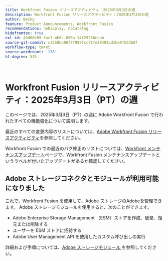 ```yaml
---
title: Workfront Fusion リリースアクティビティ：2025年3月3日の週
description: Workfront Fusion リリースアクティビティ：2025年3月3日の週
author: Becky
feature: Product Announcements, Workfront Fusion
recommendations: noDisplay, noCatalog
hidefromtoc: true
exl-id: 49d60e89-facf-4b8c-890a-14f29268ccab
source-git-commit: c3558bb06f7f959fcc71fe20401ad1be0f032b0f
workflow-type: tm+mt
source-wordcount: '138'
ht-degree: 53%

---
```


# Workfront Fusion リリースアクティビティ：2025年3月3日（PT）の週

このページでは、2025年3月3日（PT）の週に Adobe Workfront Fusion で行われたすべての機能強化について説明します。

最近のすべての変更内容のリストについては、[Adobe Workfront Fusion リリースアクティビティ](/help/workfront-fusion/fusion-product-releases/fusion-release-activity.md)を参照してください。

Workfront Fusion での最近のバグ修正のリストについては、[Workfront メンテナンスアップデート](https://experienceleague.adobe.com/en/docs/workfront-known-issues/releases/current-updates)ページで、Workfront Fusion メンテナンスアップデートというラベルが付いたアップデートがあるか確認してください。

## Adobe ストレージコネクタとモジュールが利用可能になりました

これで、Workfront Fusion を使用して、Adobe ストレージのAdobeを管理できます。 Adobe ストレージモジュールを使用すると、次のことができます。

* Adobe Enterprise Storage Management （ESM）ストアを作成、破棄、復元または削除する
* ユーザーを ESM ストアに招待する
* Adobe User Management API を使用したカスタム呼び出しの実行

詳細および手順については、[Adobe ストレージモジュール ](/help/workfront-fusion/references/apps-and-modules/adobe-connectors/adobe-storage-modules.md) を参照してください。

